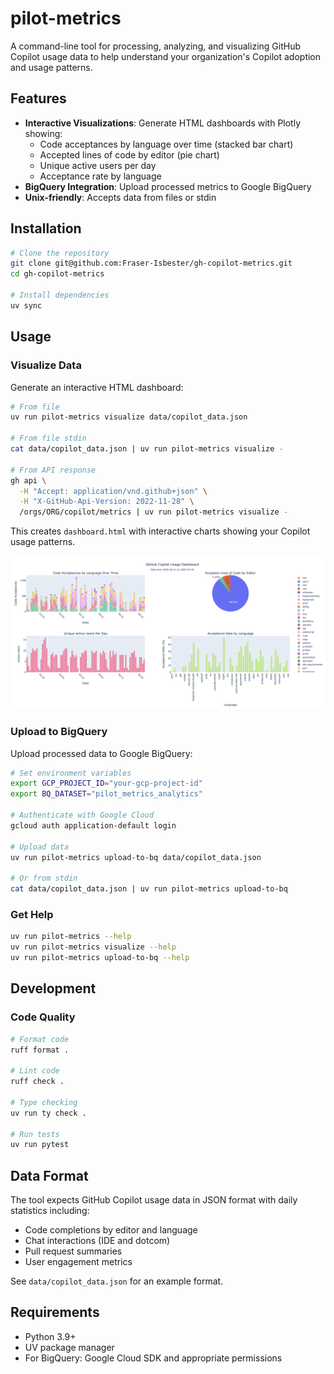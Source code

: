 # pilot-metrics

A command-line tool for processing, analyzing, and visualizing GitHub Copilot usage data to help understand your organization's Copilot adoption and usage patterns.

## Features

- **Interactive Visualizations**: Generate HTML dashboards with Plotly showing:
  - Code acceptances by language over time (stacked bar chart)
  - Accepted lines of code by editor (pie chart)
  - Unique active users per day
  - Acceptance rate by language
- **BigQuery Integration**: Upload processed metrics to Google BigQuery
- **Unix-friendly**: Accepts data from files or stdin

## Installation

```bash
# Clone the repository
git clone git@github.com:Fraser-Isbester/gh-copilot-metrics.git
cd gh-copilot-metrics

# Install dependencies
uv sync
```

## Usage

### Visualize Data

Generate an interactive HTML dashboard:

```bash
# From file
uv run pilot-metrics visualize data/copilot_data.json

# From file stdin
cat data/copilot_data.json | uv run pilot-metrics visualize -

# From API response
gh api \
  -H "Accept: application/vnd.github+json" \
  -H "X-GitHub-Api-Version: 2022-11-28" \
  /orgs/ORG/copilot/metrics | uv run pilot-metrics visualize -
```

This creates `dashboard.html` with interactive charts showing your Copilot usage patterns.

![GitHub Copilot Usage Dashboard](data/viz-dashboard.png)

### Upload to BigQuery

Upload processed data to Google BigQuery:

```bash
# Set environment variables
export GCP_PROJECT_ID="your-gcp-project-id"
export BQ_DATASET="pilot_metrics_analytics"

# Authenticate with Google Cloud
gcloud auth application-default login

# Upload data
uv run pilot-metrics upload-to-bq data/copilot_data.json

# Or from stdin
cat data/copilot_data.json | uv run pilot-metrics upload-to-bq
```

### Get Help

```bash
uv run pilot-metrics --help
uv run pilot-metrics visualize --help
uv run pilot-metrics upload-to-bq --help
```

## Development

### Code Quality

```bash
# Format code
ruff format .

# Lint code
ruff check .

# Type checking
uv run ty check .

# Run tests
uv run pytest
```

## Data Format

The tool expects GitHub Copilot usage data in JSON format with daily statistics including:

- Code completions by editor and language
- Chat interactions (IDE and dotcom)
- Pull request summaries
- User engagement metrics

See `data/copilot_data.json` for an example format.

## Requirements

- Python 3.9+
- UV package manager
- For BigQuery: Google Cloud SDK and appropriate permissions
